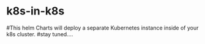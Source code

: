 # k8s-in-k8s

#This helm Charts will deploy a separate Kubernetes instance inside of your k8s cluster.
#stay tuned....
